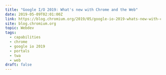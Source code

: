```yaml
---
title: "Google I/O 2019: What's new with Chrome and the Web"
date: 2019-05-09T02:01:00Z
link: https://blog.chromium.org/2019/05/google-io-2019-whats-new-with-chrome.html?utm_medium=RSS&utm_source=news.12bit.vn
site: blog.chromium.org
topic: Webdev
tags:
  - capabilities
  - chrome
  - google io 2019
  - portals
  - twa
  - web
draft: false
---
```

